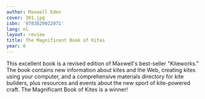 ```yaml
---
author: Maxwell Eden
cover: 301.jpg
isbn: '9783829022071'
lang: nl
layout: review
title: The Magnificent Book of Kites
year: 0
---
```

This excellent book is a revised edition of Maxwell's best-seller "Kiteworks."  The book contains new information about kites and the Web, creating kites using your computer, and a comprehensive materials  directory for kite builders, plus resources and events about the new sport  of kite-powered craft.  The Magnificant Book of Kites is a winner!
